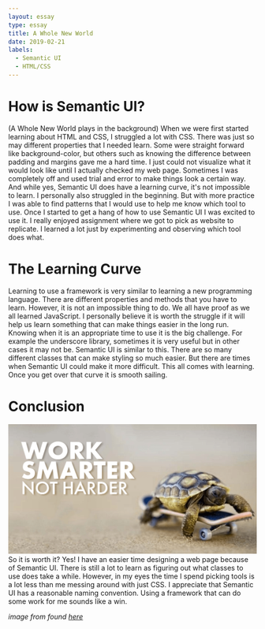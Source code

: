 ```yaml
---
layout: essay
type: essay
title: A Whole New World
date: 2019-02-21
labels:
  - Semantic UI
  - HTML/CSS
---
```


# How is Semantic UI?
(A Whole New World plays in the background) When we were first started learning about HTML and CSS, I struggled a lot with CSS. There was just so may different properties that I needed learn. Some were straight forward like background-color, but others such as knowing the difference between padding and margins gave me a hard time. I just could not visualize what it would look like until I actually checked my web page. Sometimes I was completely off and used trial and error to make things look a certain way. And while yes, Semantic UI does have a learning curve, it's not impossible to learn. I personally also struggled in the beginning. But with more practice I was able to find patterns that I would use to help me know which tool to use. Once I started to get a hang of how to use Semantic UI I was excited to use it. I really enjoyed assignment where we got to pick as website to replicate. I learned a lot just by experimenting and observing which tool does what.

# The Learning Curve
Learning to use a framework is very similar to learning a new programming language. There are different properties and methods that you have to learn. However, it is not an impossible thing to do. We all have proof as we all learned JavaScript. I personally believe it is worth the struggle if it will help us learn something that can make things easier in the long run. Knowing when it is an appropriate time to use it is the big challenge. For example the underscore library, sometimes it is very useful but in other cases it may not be. Semantic UI is similar to this. There are so many different classes that can make styling so much easier. But there are times when Semantic UI could make it more difficult. This all comes with learning. Once you get over that curve it is smooth sailing. 

# Conclusion
<img class="ui medium right floated image" src="../images/work-smarter-not-harder.png">
So it is worth it? Yes! I have an easier time designing a web page because of Semantic UI. There is still a lot to learn as figuring out what classes to use does take a while. However, in my eyes the time I spend picking tools is a lot less than me messing around with just CSS. I appreciate that Semantic UI has a reasonable naming convention. Using a framework that can do some work for me sounds like a win. 


*image from found [here](http://protimemart.com/work-smarter-not-harder/)*